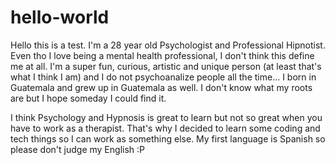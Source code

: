 # hello-world
Hello this is a test.
I'm a 28 year old Psychologist and Professional Hipnotist. Even tho I love being a mental health professional, I don't think this define me at all. I'm a super fun, curious, artistic and unique person (at least that's what I think I am) and I do not psychoanalize people all the time... I born in Guatemala and grew up in Guatemala as well. I don't know what my roots are but I hope someday I could find it.

I think Psychology and Hypnosis is great to learn but not so great when you have to work as a therapist. That's why I decided to learn some coding and tech things so I can work as something else. My first language is Spanish so please don't judge my English :P
